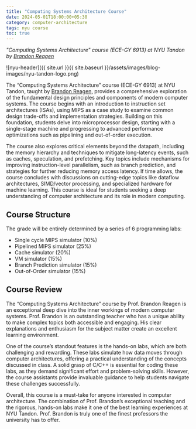 ```yaml
---
title: "Computing Systems Architecture Course"
date: 2024-05-01T18:00:00+05:30
category: computer-architecture
tags: nyu course
toc: true
---
```


*"Computing Systems Architecture" course (ECE-GY 6913) at NYU Tandon by [Brandon Reagen](https://engineering.nyu.edu/faculty/brandon-reagen)*

![nyu-header]({{ site.url }}{{ site.baseurl }}/assets/images/blog-images/nyu-tandon-logo.png)

The “Computing Systems Architecture” course (ECE-GY 6913) at NYU Tandon, taught by [Brandon Reagen](https://engineering.nyu.edu/faculty/brandon-reagen), provides a comprehensive exploration of the fundamental design principles and components of modern computer systems. The course begins with an introduction to instruction set architectures (ISAs), using MIPS as a case study to examine common design trade-offs and implementation strategies. Building on this foundation, students delve into microprocessor design, starting with a single-stage machine and progressing to advanced performance optimizations such as pipelining and out-of-order execution.

The course also explores critical elements beyond the datapath, including the memory hierarchy and techniques to mitigate long-latency events, such as caches, speculation, and prefetching. Key topics include mechanisms for improving instruction-level parallelism, such as branch prediction, and strategies for further reducing memory access latency. If time allows, the course concludes with discussions on cutting-edge topics like dataflow architectures, SIMD/vector processing, and specialized hardware for machine learning. This course is ideal for students seeking a deep understanding of computer architecture and its role in modern computing.

## Course Structure

The grade will be entirely determined by a series of 6 programming labs:
- Single cycle MIPS simulator (10%)
- Pipelined MIPS simulator (25%)
- Cache simulator (20%)
- VM simulator (15%)
- Branch Prediction simulator (15%)
- Out-of-Order simulator (15%)

## Course Review
The “Computing Systems Architecture” course by Prof. Brandon Reagen is an exceptional deep dive into the inner workings of modern computer systems. Prof. Brandon is an outstanding teacher who has a unique ability to make complex topics both accessible and engaging. His clear explanations and enthusiasm for the subject matter create an excellent learning environment.

One of the course’s standout features is the hands-on labs, which are both challenging and rewarding. These labs simulate how data moves through computer architectures, offering a practical understanding of the concepts discussed in class. A solid grasp of C/C++ is essential for coding these labs, as they demand significant effort and problem-solving skills. However, the course assistants provide invaluable guidance to help students navigate these challenges successfully.

Overall, this course is a must-take for anyone interested in computer architecture. The combination of Prof. Brandon’s exceptional teaching and the rigorous, hands-on labs make it one of the best learning experiences at NYU Tandon. Prof. Brandon is truly one of the finest professors the university has to offer.